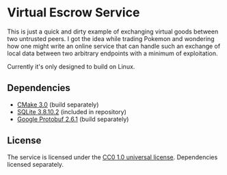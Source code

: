 # Virtual Escrow Service

This is just a quick and dirty example of exchanging virtual goods between two untrusted peers. I got the idea while trading Pokemon and wondering how one might write
an online service that can handle such an exchange of local data between two arbitrary endpoints with a minimum of exploitation.

Currently it's only designed to build on Linux.

## Dependencies

 * [CMake 3.0](http://www.cmake.org/) (build separately)
 * [SQLite 3.8.10.2](https://www.sqlite.org/) (included in repository)
 * [Google Protobuf 2.6.1](https://github.com/google/protobuf) (build separately)

## License

The service is licensed under the [CC0 1.0 universal license](LICENSE.md). Dependencies licensed separately.